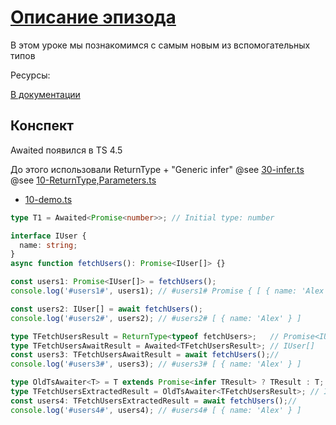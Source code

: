 # [Описание эпизода](https://campfire-school.com/courses/polnyy-kurs-po-typescript-react/episode/77)

В этом уроке мы познакомимся с самым новым из вспомогательных типов

Ресурсы:

[В документации](https://www.typescriptlang.org/docs/handbook/utility-types.html#awaitedtype)

## Конспект

Awaited появился в TS 4.5

До этого использовали  ReturnType + "Generic infer"
@see [30-infer.ts](../120-conditional-types-and-infer/30-infer.ts)
@see [10-ReturnType,Parameters.ts](../170-utility-types/10-ReturnType,Parameters.ts)

*  [10-demo.ts](10-demo-json-parse-not-check.ts)
```typescript
type T1 = Awaited<Promise<number>>; // Initial type: number

interface IUser {
  name: string;
}
async function fetchUsers(): Promise<IUser[]> {}

const users1: Promise<IUser[]> = fetchUsers();
console.log('#users1#', users1); // #users1# Promise { [ { name: 'Alex' } ] }

const users2: IUser[] = await fetchUsers();
console.log('#users2#', users2); // #users2# [ { name: 'Alex' } ]

type TFetchUsersResult = ReturnType<typeof fetchUsers>;   // Promise<IUser[]>
type TFetchUsersAwaitResult = Awaited<TFetchUsersResult>; // IUser[]
const users3: TFetchUsersAwaitResult = await fetchUsers();//
console.log('#users3#', users3); // #users3# [ { name: 'Alex' } ]

type OldTsAwaiter<T> = T extends Promise<infer TResult> ? TResult : T;
type TFetchUsersExtractedResult = OldTsAwaiter<TFetchUsersResult>; // IUser[]
const users4: TFetchUsersExtractedResult = await fetchUsers();//
console.log('#users4#', users4); // #users4# [ { name: 'Alex' } ]

```
